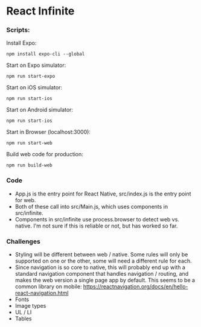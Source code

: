 # React Infinite

### Scripts:
Install Expo:
```
npm install expo-cli --global
```
Start on Expo simulator:
```
npm run start-expo
```
Start on iOS simulator:
```
npm run start-ios
```
Start on Android simulator:
```
npm run start-ios
```
Start in Browser (localhost:3000):
```
npm run start-web
```

Build web code for production:
```
npm run build-web
```


### Code

- App.js is the entry point for React Native, src/index.js is the entry point for web.
- Both of these call into src/Main.js, which uses components in src/infinite.
- Components in src/infinite use process.browser to detect web vs. native. I'm not sure if this is reliable or not, but has worked so far.


### Challenges

- Styling will be different between web / native. Some rules will only be supported on one or the other, some will need a different rule for each.
- Since navigation is so core to native, this will probably end up with a standard navigation component that handles navigation / routing, and makes the web version a single page app by default. This seems to be a common library on mobile: https://reactnavigation.org/docs/en/hello-react-navigation.html
- Fonts
- Image types
- UL / LI
- Tables
